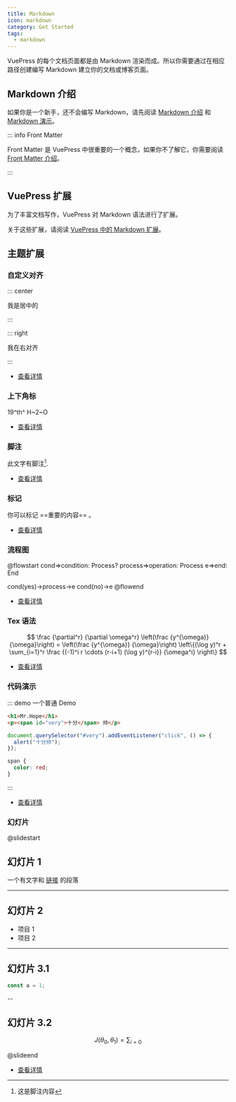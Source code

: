 ```yaml
---
title: Markdown
icon: markdown
category: Get Started
tags:
  - markdown
---
```


VuePress 的每个文档页面都是由 Markdown 渲染而成。所以你需要通过在相应路径创建编写 Markdown 建立你的文档或博客页面。

<!-- more -->

## Markdown 介绍

如果你是一个新手，还不会编写 Markdown，请先阅读 [Markdown 介绍](../../basic/markdown/readme.md) 和 [Markdown 演示](../../basic/markdown/demo.md)。

::: info Front Matter

Front Matter 是 VuePress 中很重要的一个概念，如果你不了解它，你需要阅读 [Front Matter 介绍](../../basic/vuepress/markdown.md#front-matter)。

:::

## VuePress 扩展

为了丰富文档写作，VuePress 对 Markdown 语法进行了扩展。

关于这些扩展，请阅读 [VuePress 中的 Markdown 扩展](../../basic/vuepress/markdown.md)。

## 主题扩展

### 自定义对齐

::: center

我是居中的

:::

::: right

我在右对齐

:::

- [查看详情](../markdown/align.md)

### 上下角标

19^th^ H~2~O

- [查看详情](../markdown/sup-sub.md)

### 脚注

此文字有脚注[^first].

[^first]: 这是脚注内容

- [查看详情](../markdown/footnote.md)

### 标记

你可以标记 ==重要的内容== 。

- [查看详情](../markdown/mark.md)

### 流程图

@flowstart
cond=>condition: Process?
process=>operation: Process
e=>end: End

cond(yes)->process->e
cond(no)->e
@flowend

- [查看详情](../markdown/flowchart.md)

### Tex 语法

$$
\frac {\partial^r} {\partial \omega^r} \left(\frac {y^{\omega}} {\omega}\right)
= \left(\frac {y^{\omega}} {\omega}\right) \left\{(\log y)^r + \sum_{i=1}^r \frac {(-1)^i r \cdots (r-i+1) (\log y)^{r-i}} {\omega^i} \right\}
$$

- [查看详情](../markdown/tex.md)

### 代码演示

::: demo 一个普通 Demo

```html
<h1>Mr.Hope</h1>
<p><span id="very">十分</span> 帅</p>
```

```js
document.querySelector("#very").addEventListener("click", () => {
  alert("十分帅");
});
```

```css
span {
  color: red;
}
```

:::

- [查看详情](../markdown/demo.md)

### 幻灯片

@slidestart

## 幻灯片 1

一个有文字和 [链接](https://mrhope.site) 的段落

---

## 幻灯片 2

- 项目 1
- 项目 2

---

## 幻灯片 3.1

```js
const a = 1;
```

--

## 幻灯片 3.2

$$
J(\theta_0,\theta_1) = \sum_{i=0}
$$

@slideend

- [查看详情](../markdown/presentation.md)
